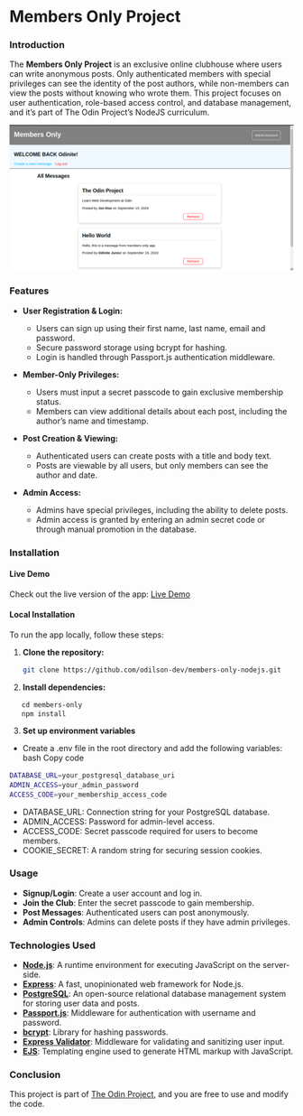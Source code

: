 # Members Only Project

### Introduction

The **Members Only Project** is an exclusive online clubhouse where users can write anonymous posts. Only authenticated members with special privileges can see the identity of the post authors, while non-members can view the posts without knowing who wrote them. This project focuses on user authentication, role-based access control, and database management, and it’s part of The Odin Project’s NodeJS curriculum.

![Screen capture](./images/Screenshot_2024-09-16_13-01-02.png)

### Features

- **User Registration & Login:**
  - Users can sign up using their first name, last name, email and password.
  - Secure password storage using bcrypt for hashing.
  - Login is handled through Passport.js authentication middleware.
- **Member-Only Privileges:**

  - Users must input a secret passcode to gain exclusive membership status.
  - Members can view additional details about each post, including the author’s name and timestamp.

- **Post Creation & Viewing:**
  - Authenticated users can create posts with a title and body text.
  - Posts are viewable by all users, but only members can see the author and date.
- **Admin Access:**
  - Admins have special privileges, including the ability to delete posts.
  - Admin access is granted by entering an admin secret code or through manual promotion in the database.

### Installation

#### Live Demo

Check out the live version of the app: [Live Demo]()

#### Local Installation

To run the app locally, follow these steps:

1. **Clone the repository:**
   ```bash
   git clone https://github.com/odilson-dev/members-only-nodejs.git
   ```
2. **Install dependencies:**

```
   cd members-only
   npm install
```

3. **Set up environment variables**

- Create a .env file in the root directory and add the following variables:
  bash
  Copy code

```bash
DATABASE_URL=your_postgresql_database_uri
ADMIN_ACCESS=your_admin_password
ACCESS_CODE=your_membership_access_code
```

- DATABASE_URL: Connection string for your PostgreSQL database.
- ADMIN_ACCESS: Password for admin-level access.
- ACCESS_CODE: Secret passcode required for users to become members.
- COOKIE_SECRET: A random string for securing session cookies.

### Usage

- **Signup/Login**: Create a user account and log in.
- **Join the Club**: Enter the secret passcode to gain membership.
- **Post Messages**: Authenticated users can post anonymously.
- **Admin Controls**: Admins can delete posts if they have admin privileges.

### Technologies Used

- **[Node.js](https://nodejs.org/)**: A runtime environment for executing JavaScript on the server-side.
- **[Express](https://expressjs.com/)**: A fast, unopinionated web framework for Node.js.
- **[PostgreSQL](https://www.postgresql.org/)**: An open-source relational database management system for storing user data and posts.
- **[Passport.js](https://www.passportjs.org/)**: Middleware for authentication with username and password.
- **[bcrypt](https://github.com/kelektiv/node.bcrypt.js)**: Library for hashing passwords.
- **[Express Validator](https://express-validator.github.io/)**: Middleware for validating and sanitizing user input.
- **[EJS](https://ejs.co/)**: Templating engine used to generate HTML markup with JavaScript.

### Conclusion

This project is part of [The Odin Project](https://www.theodinproject.com/), and you are free to use and modify the code.
